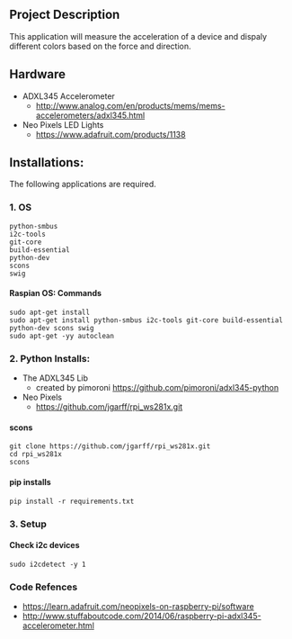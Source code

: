## Project Description
This application will measure the acceleration of a device and dispaly different colors based on the force and direction. 

## Hardware
* ADXL345 Accelerometer 
	* http://www.analog.com/en/products/mems/mems-accelerometers/adxl345.html
* Neo Pixels LED Lights
	* https://www.adafruit.com/products/1138


## Installations:
The following applications are required.
### 1. OS 

    python-smbus
    i2c-tools
    git-core
    build-essential
    python-dev
    scons
    swig
    
#### Raspian OS: Commands

    sudo apt-get install 
    sudo apt-get install python-smbus i2c-tools git-core build-essential python-dev scons swig
    sudo apt-get -yy autoclean
 
### 2. Python Installs:
* The ADXL345 Lib 
	* created by pimoroni https://github.com/pimoroni/adxl345-python
* Neo Pixels
	* https://github.com/jgarff/rpi_ws281x.git

#### scons
    git clone https://github.com/jgarff/rpi_ws281x.git
    cd rpi_ws281x
    scons

#### pip installs
	pip install -r requirements.txt


### 3. Setup

#### Check i2c devices
    sudo i2cdetect -y 1
    
    
### Code Refences
* https://learn.adafruit.com/neopixels-on-raspberry-pi/software
* http://www.stuffaboutcode.com/2014/06/raspberry-pi-adxl345-accelerometer.html